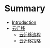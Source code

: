 # Summary

* [Introduction](README.md)
* [云迁移](./cloud-migration.md)
  - [云迁移流程](./cloud-migration-process.md)
  - [云迁移策略](./cloud-migration-strategy.md)
